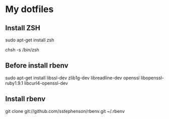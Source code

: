 My dotfiles
===========

## Install ZSH

sudo apt-get install zsh

chsh -s /bin/zsh 


## Before install rbenv

sudo apt-get install libssl-dev zlib1g-dev libreadline-dev openssl libopenssl-ruby1.9.1 libcurl4-openssl-dev

## Install rbenv

git clone git://github.com/sstephenson/rbenv.git ~/.rbenv

